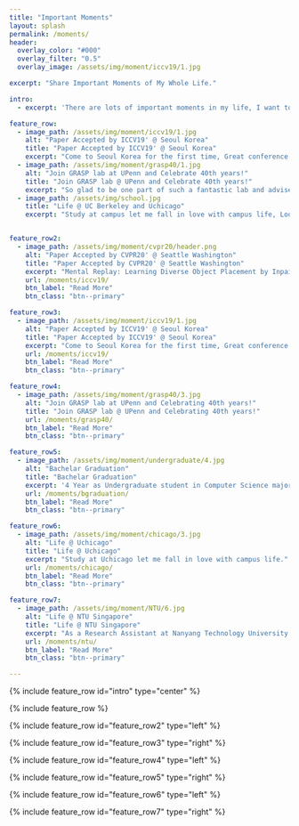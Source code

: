 ```yaml
---
title: "Important Moments"
layout: splash
permalink: /moments/
header:
  overlay_color: "#000"
  overlay_filter: "0.5"
  overlay_image: /assets/img/moment/iccv19/1.jpg

excerpt: "Share Important Moments of My Whole Life."

intro: 
  - excerpt: 'There are lots of important moments in my life, I want to keep all those alive.'

feature_row:
  - image_path: /assets/img/moment/iccv19/1.jpg
    alt: "Paper Accepted by ICCV19' @ Seoul Korea"
    title: "Paper Accepted by ICCV19' @ Seoul Korea"
    excerpt: "Come to Seoul Korea for the first time, Great conference experience! "
  - image_path: /assets/img/moment/grasp40/1.jpg
    alt: "Join GRASP lab at UPenn and Celebrate 40th years!"
    title: "Join GRASP lab @ UPenn and Celebrate 40th years!"
    excerpt: "So glad to be one part of such a fantastic lab and advised/work with Professor Jianbo Shi!"
  - image_path: /assets/img/school.jpg
    title: "Life @ UC Berkeley and Uchicago"
    excerpt: "Study at campus let me fall in love with campus life, Looking forward to going back there."


feature_row2:
  - image_path: /assets/img/moment/cvpr20/header.png
    alt: "Paper Accepted by CVPR20' @ Seattle Washington"
    title: "Paper Accepted by CVPR20' @ Seattle Washington"
    excerpt: "Mental Replay: Learning Diverse Object Placement by Inpainting for Compositional Data Augmentation"
    url: /moments/iccv19/
    btn_label: "Read More"
    btn_class: "btn--primary"

feature_row3:
  - image_path: /assets/img/moment/iccv19/1.jpg
    alt: "Paper Accepted by ICCV19' @ Seoul Korea"
    title: "Paper Accepted by ICCV19' @ Seoul Korea"
    excerpt: "Come to Seoul Korea for the first time, Great conference experience! "
    url: /moments/iccv19/
    btn_label: "Read More"
    btn_class: "btn--primary"

feature_row4:
  - image_path: /assets/img/moment/grasp40/3.jpg
    alt: "Join GRASP lab at UPenn and Celebrating 40th years!"
    title: "Join GRASP lab @ UPenn and Celebrating 40th years!"
    url: /moments/grasp40/
    btn_label: "Read More"
    btn_class: "btn--primary"

feature_row5:
  - image_path: /assets/img/moment/undergraduate/4.jpg
    alt: "Bachelar Graduation"
    title: "Bachelar Graduation"
    excerpt: '4 Year as Undergraduate student in Computer Science major.'
    url: /moments/bgraduation/
    btn_label: "Read More"
    btn_class: "btn--primary"

feature_row6:
  - image_path: /assets/img/moment/chicago/3.jpg
    alt: "Life @ Uchicago"
    title: "Life @ Uchicago"
    excerpt: "Study at Uchicago let me fall in love with campus life."
    url: /moments/chicago/
    btn_label: "Read More"
    btn_class: "btn--primary"

feature_row7:
  - image_path: /assets/img/moment/NTU/6.jpg
    alt: "Life @ NTU Singapore"
    title: "Life @ NTU Singapore"
    excerpt: "As a Research Assistant at Nanyang Technology University at Singapore."
    url: /moments/ntu/
    btn_label: "Read More"
    btn_class: "btn--primary"

---
```


{% include feature_row id="intro" type="center" %}

{% include feature_row %}

{% include feature_row id="feature_row2" type="left" %}

{% include feature_row id="feature_row3" type="right" %}

{% include feature_row id="feature_row4" type="left" %}

{% include feature_row id="feature_row5" type="right" %}

{% include feature_row id="feature_row6" type="left" %}

{% include feature_row id="feature_row7" type="right" %}

